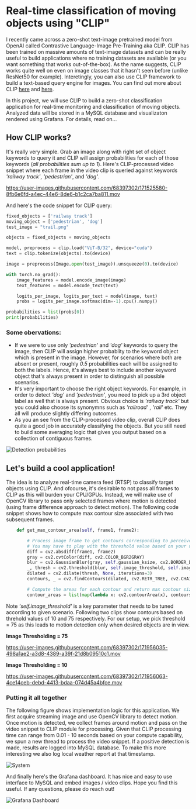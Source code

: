 # Real-time classification of moving objects using "CLIP"
I recently came across a zero-shot text-image pretrained model from OpenAI called Contrastive Language-Image Pre-Training aka CLIP. CLIP has been trained on massive amounts of text-image datasets and can be really useful to build applications where no training datasets are available (or you want something that works out-of-the-box). As the name suggests, CLIP works quite well on even on image classes that it hasn't seen before (unlike ResNet50 for example). Interetingly, you can also use CLIP framework to build a text-based query engine for images. You can find out more about CLIP [here](https://arxiv.org/abs/2103.00020) and [here](https://openai.com/blog/clip/).

In this project, we will use CLIP to build a zero-shot classification application for real-time monitoring and classification of moving objects. Analyzed data will be stored in a MySQL database and visualizaton rendered using Grafana. For details, read on...

## How CLIP works?
It's really very simple. Grab an image along with right set of object keywords to query it and CLIP will assign probabilities for each of those keywords (*all probabilities sum up to 1*). Here's CLIP-processed video snippet where each frame in the video clip is queried against keywords *'railway track'*, *'pedestrian'*, and *'dog'*. 

https://user-images.githubusercontent.com/68397302/171525580-8fb6e6fd-a4ec-44e6-8de6-b1c2ca7ba811.mov

And here's the code snippet for CLIP query:

```python
fixed_objects = ['railway track']
moving_object = ['pedestrian', 'dog']
test_image = "trail.png"

objects = fixed_objects + moving_objects

model, preprocess = clip.load("ViT-B/32", device="cuda")
text = clip.tokenize(objects).to(device)

image = preprocess(Image.open(test_image)).unsqueeze(0).to(device)

with torch.no_grad():
    image_features = model.encode_image(image)
    text_features = model.encode_text(text)

    logits_per_image, logits_per_text = model(image, text)
    probs = logits_per_image.softmax(dim=-1).cpu().numpy()

probabilities = list(probs[0])
print(probabilities)
```
### Some obervations:
* If we were to use only *'pedestrian'* and *'dog'* keywords to query the image, then CLIP will assign higher probablity to the keyword object which is present in the image. However, for scenarios where both are absent or present, roughly *0.5* probabilities each will be assigned to both the labels. Hence, it's always best to include another keyword object that's always present in order to distinguish all possible scenarios.
* It's very important to choose the right object keywords. For example, in order to detect *'dog'* and *'pedestrian'*, you need to pick up a 3rd object label as well that is always present. Obvious choice is *'railway track'* but you could also choose its synonymns such as *'railroad'* , *'rail'* etc. They all will  produce slightly differing outcomes. 
* As you an see from the CLIP-processed video clip, overall CLIP does quite a good job in accurately classifying the objects. But you still need to build some averaging logic that gives you output based on a collection of contiguous frames.  

![Detection probabilities](https://github.com/priyanka1rajan/CLIP-Application/blob/main/detection_probabilities.png?raw=true)


## Let's build a cool application! 
The idea is to analyze real-time camera feed (RTSP) to classify target objects using CLIP. And ofcourse, it's desirable to not pass all frames to CLIP as this will burden your CPU/GPUs. Instead, we will make use of OpenCV library to pass only selected frames where motion is detected (using frame difference approach to detect motion). The following code snippet shows how to compute max contour size associated with two subsequent frames. 


```python
    def get_max_contour_area(self, frame1, frame2):

        # Process image frame to get contours corresponding to perceived movements relative to frame1
        # You may have to play with the threshold value based on your usecase
        diff = cv2.absdiff(frame1, frame2)
        gray = cv2.cvtColor(diff, cv2.COLOR_BGR2GRAY)
        blur = cv2.GaussianBlur(gray, self.gaussian_ksize, cv2.BORDER_DEFAULT)
        _, thresh = cv2.threshold(blur, self.image_threshold, self.image_maxval, cv2.THRESH_BINARY)
        dilated = cv2.dilate(thresh, None, iterations=3)
        contours, _ = cv2.findContours(dilated, cv2.RETR_TREE, cv2.CHAIN_APPROX_SIMPLE)

        # Compute the areas for each contour and return max contour size
        contour_areas = list(map(lambda x: cv2.contourArea(x), contours))
```

Note *'self.image_threshold'* is a key parameter that needs to be tuned according to given scenario. Following two clips show contours based on threhold values of 10 and 75 respectively. For our setup, we pick threshold = 75 as this leads to motion detection only when desired objects are in view.

**Image Thresholding = 75**

https://user-images.githubusercontent.com/68397302/171956035-498a1ae2-a3d8-4389-a39f-21d8b09510c1.mov

**Image Thresholding = 10**

https://user-images.githubusercontent.com/68397302/171956063-4ce14ceb-debd-4413-bdaa-074d45a4bfce.mov

### Putting it all together
The following figure shows implementation logic for this application. We first acquire streaming image and use OpenCV library to detect motion. Once motion is detected, we collect frames around motion and pass on the video snippet to CLIP module for processing. Given that CLIP processing time can range from 0.01 - 10 seconds based on your compute capability, we spun a new thread to process the video snippet. If a positive detection is made, results are logged into MySQL database. To make this more interesting we also log local weather report at that timestamp. 

![System](https://github.com/priyanka1rajan/CLIP-Application/blob/main/motion_classifier.png?raw=true)

And finally here's the Grafana dashboard. It has nice and easy to use interface to MySQL and embed images / video clips. Hope you find this useful. If any questions, please do reach out!

![Grafana Dashboard](https://github.com/priyanka1rajan/CLIP-Application/blob/main/Grafana%20Dashboard-1.png?raw=true)
